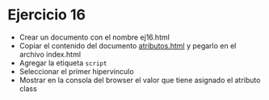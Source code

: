# Ejercicio 16

* Crear un documento con el nombre ej16.html
* Copiar el contenido del documento [atributos.html](ejemplos/atributos.html) y pegarlo en el archivo index.html
* Agregar la etiqueta `script`
* Seleccionar el primer hipervinculo
* Mostrar en la consola del browser el valor que tiene asignado el atributo class
